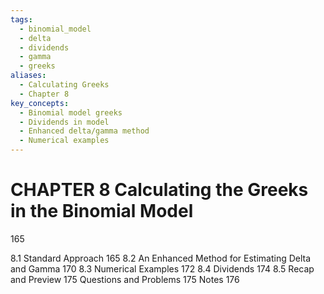 ```yaml
---
tags:
  - binomial_model
  - delta
  - dividends
  - gamma
  - greeks
aliases:
  - Calculating Greeks
  - Chapter 8
key_concepts:
  - Binomial model greeks
  - Dividends in model
  - Enhanced delta/gamma method
  - Numerical examples
---
```


# CHAPTER 8 Calculating the Greeks in the Binomial Model

165

8.1 Standard Approach 165
8.2 An Enhanced Method for Estimating Delta and Gamma 170
8.3 Numerical Examples 172
8.4 Dividends 174
8.5 Recap and Preview 175
Questions and Problems 175
Notes 176
